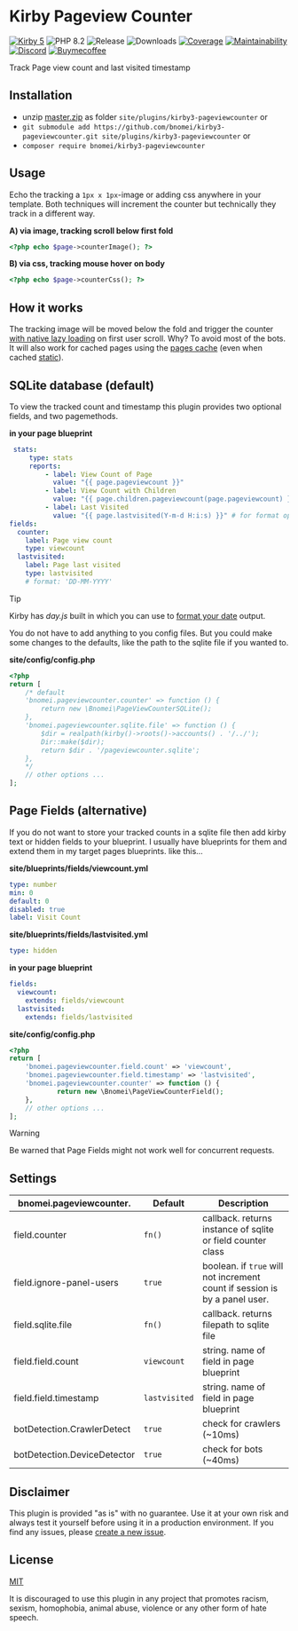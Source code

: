 # Kirby Pageview Counter

[![Kirby 5](https://flat.badgen.net/badge/Kirby/5?color=ECC748)](https://getkirby.com)
![PHP 8.2](https://flat.badgen.net/badge/PHP/8.2?color=4E5B93&icon=php&label)
![Release](https://flat.badgen.net/packagist/v/bnomei/kirby3-pageviewcounter?color=ae81ff&icon=github&label)
![Downloads](https://flat.badgen.net/packagist/dt/bnomei/kirby3-pageviewcounter?color=272822&icon=github&label)
[![Coverage](https://flat.badgen.net/codeclimate/coverage/bnomei/kirby3-pageviewcounter?icon=codeclimate&label)](https://codeclimate.com/github/bnomei/kirby3-pageviewcounter)
[![Maintainability](https://flat.badgen.net/codeclimate/maintainability/bnomei/kirby3-pageviewcounter?icon=codeclimate&label)](https://codeclimate.com/github/bnomei/kirby3-pageviewcounter/issues)
[![Discord](https://flat.badgen.net/badge/discord/bnomei?color=7289da&icon=discord&label)](https://discordapp.com/users/bnomei)
[![Buymecoffee](https://flat.badgen.net/badge/icon/donate?icon=buymeacoffee&color=FF813F&label)](https://www.buymeacoffee.com/bnomei)

Track Page view count and last visited timestamp

## Installation

- unzip [master.zip](https://github.com/bnomei/kirby3-pageviewcounter/archive/master.zip) as folder `site/plugins/kirby3-pageviewcounter` or
- `git submodule add https://github.com/bnomei/kirby3-pageviewcounter.git site/plugins/kirby3-pageviewcounter` or
- `composer require bnomei/kirby3-pageviewcounter`

## Usage

Echo the tracking a `1px x 1px`-image or adding css anywhere in your template. Both techniques will increment the counter but technically they track in a different way.

**A) via image, tracking scroll below first fold**
```php
<?php echo $page->counterImage(); ?>
```

**B) via css, tracking mouse hover on body**
```php
<?php echo $page->counterCss(); ?>
```

## How it works

The tracking image will be moved below the fold and trigger the counter [with native lazy loading](https://caniuse.com/#feat=loading-lazy-attr) on first user scroll. Why? To avoid most of the bots. It will also work for cached pages using the [pages cache](https://getkirby.com/docs/reference/system/options/cache) (even when cached [static](https://github.com/getkirby/staticache)).

## SQLite database (default)

To view the tracked count and timestamp this plugin provides two optional fields, and  two pagemethods.

**in your page blueprint**
```yml
 stats:
     type: stats
     reports:
         - label: View Count of Page
           value: "{{ page.pageviewcount }}"
         - label: View Count with Children
           value: "{{ page.children.pageviewcount(page.pageviewcount) }}"
         - label: Last Visited
           value: "{{ page.lastvisited(Y-m-d H:i:s) }}" # for format options see https://www.php.net/manual/en/function.date.php
fields:
  counter:
    label: Page view count
    type: viewcount
  lastvisited:
    label: Page last visited
    type: lastvisited
    # format: 'DD-MM-YYYY'
```

> [!TIP]
> Kirby has *day.js* built in which you can use to [format your date](https://day.js.org/docs/en/display/format) output.

You do not have to add anything to you config files. But you could make some changes to the defaults, like the path to the sqlite file if you wanted to.

**site/config/config.php**
```php
<?php
return [
    /* default 
    'bnomei.pageviewcounter.counter' => function () {
        return new \Bnomei\PageViewCounterSQLite();
    },
    'bnomei.pageviewcounter.sqlite.file' => function () {
        $dir = realpath(kirby()->roots()->accounts() . '/../');
        Dir::make($dir);
        return $dir . '/pageviewcounter.sqlite';
    },
    */
    // other options ...
];
```

## Page Fields (alternative)

If you do not want to store your tracked counts in a sqlite file then add kirby text or hidden fields to your blueprint. I usually have blueprints for them and extend them in my target pages blueprints. like this...

**site/blueprints/fields/viewcount.yml**
```yml
type: number
min: 0
default: 0
disabled: true
label: Visit Count
```

**site/blueprints/fields/lastvisited.yml**
```yml
type: hidden
```

**in your page blueprint**
```yml
fields:
  viewcount:
    extends: fields/viewcount
  lastvisited:
    extends: fields/lastvisited
```

**site/config/config.php**
```php
<?php
return [ 
    'bnomei.pageviewcounter.field.count' => 'viewcount',
    'bnomei.pageviewcounter.field.timestamp' => 'lastvisited',
    'bnomei.pageviewcounter.counter' => function () {
            return new \Bnomei\PageViewCounterField();
    },
    // other options ...
];
```

> [!WARNING]
> Be warned that Page Fields might not work well for concurrent requests.

## Settings

| bnomei.pageviewcounter.            | Default        | Description               |            
|---------------------------|----------------|---------------------------|
| field.counter | `fn()` | callback. returns instance of sqlite or field counter class |
| field.ignore-panel-users | `true` | boolean. if `true` will not increment count if session is by a panel user. |
| field.sqlite.file | `fn()` | callback. returns filepath to sqlite file |
| field.field.count | `viewcount` | string. name of field in page blueprint |
| field.field.timestamp | `lastvisited` | string. name of field in page blueprint |
| botDetection.CrawlerDetect   | `true`  | check for crawlers (~10ms)                                                        |
| botDetection.DeviceDetector   | `true`  | check for bots (~40ms)                                                                     |

## Disclaimer

This plugin is provided "as is" with no guarantee. Use it at your own risk and always test it yourself before using it in a production environment. If you find any issues, please [create a new issue](https://github.com/bnomei/kirby3-pageviewcounter/issues/new).

## License

[MIT](https://opensource.org/licenses/MIT)

It is discouraged to use this plugin in any project that promotes racism, sexism, homophobia, animal abuse, violence or any other form of hate speech.
